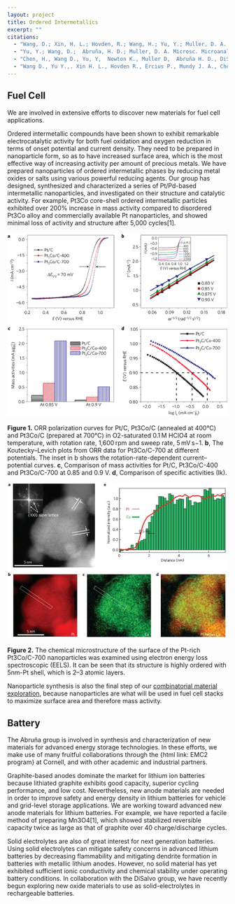 ```yaml
---
layout: project
title: Ordered Intermetallics
excerpt: ""
citations:
  - "Wang, D.; Xin, H. L.; Hovden, R.; Wang, H.; Yu, Y.; Muller, D. A.; DiSalvo, F. J.; Abruña, H. D. Nature Materials 2013, 12, 81–87."
  - "Yu, Y.; Wang, D.;  Abruña, H. D.; Muller, D. A. Microsc. Microanal. 2012, 18, 1306-1307."
  - "Chen, H., Wang D., Yu, Y,  Newton K., Muller D,  Abruña H. D., DiSalvo J. F.;, J. Am. Chem. Soc. (2012), 134(44), 18453-18459."
  - "Wang D., Yu Y.,. Xin H. L., Hovden R., Ercius P., Mundy J. A., Chen H., Richard J. H., Muller D. A., DiSalvo F. J.,  Abruña H. D.; Nano Lett. (2012), 12(10), 5230-5238."
---
```

## Fuel Cell

We are involved in extensive efforts to discover new materials for fuel cell applications.

Ordered intermetallic compounds have been shown to exhibit remarkable electrocatalytic activity for both fuel oxidation and oxygen reduction in terms of onset potential and current density. They need to be prepared in nanoparticle form, so as to have increased surface area, which is the most effective way of increasing activity per amount of precious metals. We have prepared nanoparticles of ordered intermetallic phases by reducing metal oxides or salts using various powerful reducing agents. Our group has designed, synthesized and characterized a series of Pt/Pd-based intermetallic nanoparticles, and investigated on their structure and catalytic activity. For example, Pt3Co core-shell ordered intermetallic particles exhibited over 200% increase in mass activity compared to disordered Pt3Co alloy and commercially available Pt nanoparticles, and showed minimal loss of activity and structure after 5,000 cycles[1].

![Figure 1](/images/projects/ordered_intermetallics/figure_1.png)

<p class="caption">
<b>Figure 1.</b>  ORR polarization curves for Pt/C, Pt3Co/C (annealed at 400°C) and Pt3Co/C (prepared at 700°C) in O2-saturated 0.1 M HClO4 at room temperature, with rotation rate, 1,600 rpm and sweep rate, 5 mV s−1. <b>b</b>, The Koutecky–Levich plots from ORR data for Pt3Co/C-700 at different potentials. The inset in b shows the rotation-rate-dependent current–potential curves. <b>c</b>, Comparison of mass activities for Pt/C, Pt3Co/C-400 and Pt3Co/C-700 at 0.85 and 0.9 V. <b>d</b>, Comparison of specific activities (Ik).
</p>

![Figure 2](/images/projects/ordered_intermetallics/figure_2.png)

<p class="caption">
<b>Figure 2.</b>  The chemical microstructure of the surface of the Pt-rich Pt3Co/C-700 nanoparticles was examined using electron energy loss spectroscopic (EELS). It can be seen that its structure is highly ordered with 5nm-Pt shell, which is 2–3 atomic layers.
</p>

Nanoparticle synthesis is also the final step of our <a href="/projects/fuel_cells/2012/12/12/combinatorial-catalyst-screening.html">combinatorial material exploration</a>, because nanoparticles are what will be used in fuel cell stacks to maximize surface area and therefore mass activity.

## Battery

The Abruña group is involved in synthesis and characterization of new materials for advanced energy storage technologies. In these efforts, we make use of many fruitful collaborations through the {html link: EMC2 program} at Cornell, and with other academic and industrial partners.

Graphite-based anodes dominate the market for lithium ion batteries because lithiated graphite exhibits good capacity, superior cycling performance, and low cost. Nevertheless, new anode materials are needed in order to improve safety and energy density in lithium batteries for vehicle and grid-level storage applications. We are working toward advanced new anode materials for lithium batteries. For example, we have reported a facile method of preparing Mn3O4[1], which showed stabilized reversible capacity twice as large as that of graphite over 40 charge/discharge cycles.

Solid electrolytes are also of great interest for next generation batteries. Using solid electrolytes can mitigate safety concerns in advanced lithium batteries by decreasing flammability and mitigating dendrite formation in batteries with metallic lithium anodes. However, no solid material has yet exhibited sufficient ionic conductivity and chemical stability under operating battery conditions. In collaboration with the DiSalvo group, we have recently begun exploring new oxide materials to use as solid-electrolytes in rechargeable batteries.

